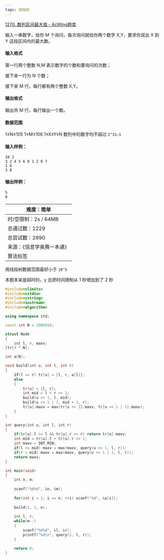 ```yaml
---
tags: 线段树
---
```


[1270. 数列区间最大值 - AcWing题库](https://www.acwing.com/problem/content/1272/)

输入一串数字，给你 M 个询问，每次询问就给你两个数字 X,Y，要求你说出 X 到 Y 这段区间内的最大数。

#### 输入格式

第一行两个整数 N,M 表示数字的个数和要询问的次数；

接下来一行为 N 个数；

接下来 M 行，每行都有两个整数 X,Y。

#### 输出格式

输出共 M 行，每行输出一个数。

#### 数据范围

1≤N≤105
1≤M≤106
1≤X≤Y≤N
数列中的数字均不超过 `2^31−1`

#### 输入样例：

```
10 2
3 2 4 5 6 8 1 2 9 7
1 4
3 8
```

#### 输出样例：

```
5
8
```

| 难度：**简单**             |
| -------------------------- |
| 时/空限制：2s / 64MB       |
| 总通过数：1229             |
| 总尝试数：2690             |
| 来源：《信息学奥赛一本通》 |
| 算法标签                   |

用线段树数据范围最好小于 `10^5`

本题本来是超时的，y 总把时间限制从 1 秒增加到了 2 秒

```cpp
#include<climits>
#include<cstdio>
#include<cstring>
#include<iostream>
#include<algorithm>

using namespace std;

const int N = 1000010;

struct Node
{
    int l, r, maxv;
}tr[4 * N];

int a[N];

void build(int u, int l, int r)
{
    if(l == r) tr[u] = {l, r, a[l]};
    else
    {
        tr[u] = {l, r};
        int mid = l + r >> 1;
        build(u << 1, l, mid);
        build(u << 1 | 1, mid + 1, r);
        tr[u].maxv = max(tr[u << 1].maxv, tr[u << 1 | 1].maxv);
    }
}

int query(int u, int l, int r)
{
    if(tr[u].l >= l && tr[u].r <= r) return tr[u].maxv;
    int mid = tr[u].l + tr[u].r >> 1;
    int maxv = INT_MIN;
    if(l <= mid) maxv = max(maxv, query(u << 1, l, r));
    if(r > mid) maxv = max(maxv, query(u << 1 | 1, l, r));
    return maxv;
}

int main(void)
{
    int n, m;
    
    scanf("%d%d", &n, &m);
    
    for(int i = 1; i <= n; ++i) scanf("%d", &a[i]);
    
    build(1, 1, n);
    
    int l, r;
    while(m--)
    {
        scanf("%d%d", &l, &r);
        printf("%d\n", query(1, l, r));
    }
    
    return 0;
}
```

